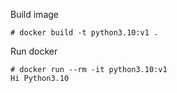 

Build image 

```
# docker build -t python3.10:v1 . 
```

Run docker 

```
# docker run --rm -it python3.10:v1
Hi Python3.10
```



